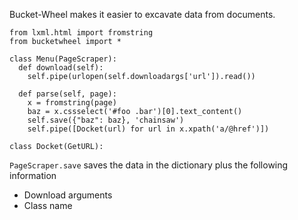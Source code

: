 Bucket-Wheel makes it easier to excavate data from documents.

    from lxml.html import fromstring
    from bucketwheel import *

    class Menu(PageScraper):
      def download(self):
        self.pipe(urlopen(self.downloadargs['url']).read())

      def parse(self, page):
        x = fromstring(page)
        baz = x.cssselect('#foo .bar')[0].text_content()
        self.save({"baz": baz}, 'chainsaw')
        self.pipe([Docket(url) for url in x.xpath('a/@href')])

    class Docket(GetURL):

`PageScraper.save` saves the data in the dictionary plus
the following information

* Download arguments
* Class name
